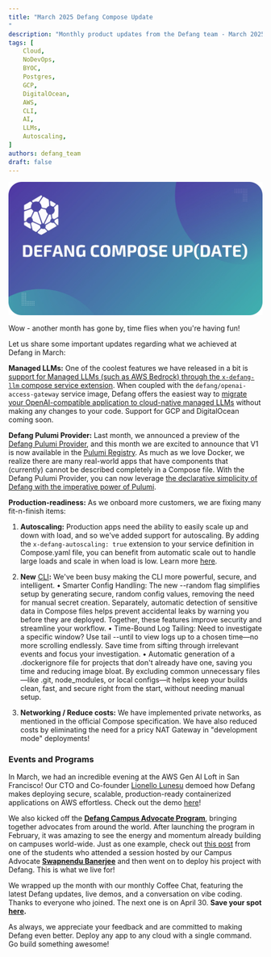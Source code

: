 ```yaml
---
title: "March 2025 Defang Compose Update
"
description: "Monthly product updates from the Defang team - March 2025"
tags: [
    Cloud,
    NoDevOps,
    BYOC,
    Postgres,
    GCP,
    DigitalOcean,
    AWS,
    CLI,
    AI,
    LLMs,
    Autoscaling,
]
authors: defang_team
draft: false
---
```


![Defang Compose Update](/img/defang-compose-update.webp)

Wow - another month has gone by, time flies when you're having fun!

Let us share some important updates regarding what we achieved at Defang in March:

**Managed LLMs:** One of the coolest features we have released in a bit is [support for Managed LLMs (such as AWS Bedrock) through the `x-defang-llm` compose service extension](/docs/concepts/managed-llms/managed-language-models). When coupled with the `defang/openai-access-gateway` service image, Defang offers the easiest way to [migrate your OpenAI-compatible application to cloud-native managed LLMs](/docs/tutorials/deploy-openai-apps) without making any changes to your code. Support for GCP and DigitalOcean coming soon.

**Defang Pulumi Provider:** Last month, we announced a preview of the [Defang Pulumi Provider](https://github.com/DefangLabs/pulumi-defang), and this month we are excited to announce that V1 is now available in the [Pulumi Registry](https://www.pulumi.com/registry/packages/defang/). As much as we love Docker, we realize there are many real-world apps that have components that (currently) cannot be described completely in a Compose file. With the Defang Pulumi Provider, you can now leverage [the declarative simplicity of Defang with the imperative power of Pulumi](/docs/concepts/pulumi#when-to-use-the-defang-pulumi-provider).

**Production-readiness:** As we onboard more customers, we are fixing many fit-n-finish items:

1. **Autoscaling:** Production apps need the ability to easily scale up and down with load, and so we've added support for autoscaling. By adding the `x-defang-autoscaling: true` extension to your service definition in Compose.yaml file, you can benefit from automatic scale out to handle large loads and scale in when load is low. Learn more [here](/docs/tutorials/scaling-your-services).

2. **New** [CLI](https://github.com/DefangLabs/defang/releases)**:** We've been busy making the CLI more powerful, secure, and intelligent.
   • Smarter Config Handling: The new --random flag simplifies setup by generating secure, random config values, removing the need for manual secret creation. Separately, automatic detection of sensitive data in Compose files helps prevent accidental leaks by warning you before they are deployed. Together, these features improve security and streamline your workflow.
   • Time-Bound Log Tailing: Need to investigate a specific window? Use tail --until to view logs up to a chosen time—no more scrolling endlessly. Save time from sifting through irrelevant events and focus your investigation.
   • Automatic generation of a .dockerignore file for projects that don't already have one, saving you time and reducing image bloat. By excluding common unnecessary files—like .git, node_modules, or local configs—it helps keep your builds clean, fast, and secure right from the start, without needing manual setup.

3. **Networking / Reduce costs:** We have implemented private networks, as mentioned in the official Compose specification. We have also reduced costs by eliminating the need for a pricy NAT Gateway in "development mode" deployments!

### Events and Programs

In March, we had an incredible evening at the AWS Gen AI Loft in San Francisco! Our CTO and Co-founder [Lionello Lunesu](https://www.linkedin.com/in/lionello/) demoed how Defang makes deploying secure, scalable, production-ready containerized applications on AWS effortless. Check out the demo [here](https://youtu.be/C0MbB0-6mUk?si=6dEf3gIOmWe7pctK&t=1426)!

We also kicked off the [**Defang Campus Advocate Program**](https://defang.io/cap/), bringing together advocates from around the world. After launching the program in February, it was amazing to see the energy and momentum already building on campuses world-wide. Just as one example, check out [this post](https://www.linkedin.com/posts/akash-nath29_defang-backends-defang-activity-7314917342143029250-2_v8?utm_source=share&utm_medium=member_desktop&rcm=ACoAAAAQqiEBLsVLYYAzEmBFB9oIl31nQ7kDII0) from one of the students who attended a session hosted by our Campus Advocate [**Swapnendu Banerjee**](https://www.linkedin.com/in/swapnendu-banerjee-36ba06219/) and then went on to deploy his project with Defang. This is what we live for!

We wrapped up the month with our monthly Coffee Chat, featuring the latest Defang updates, live demos, and a conversation on vibe coding. Thanks to everyone who joined. The next one is on April 30. **Save your spot [here](https://lu.ma/r08oz3rl).**

As always, we appreciate your feedback and are committed to making Defang even better. Deploy any app to any cloud with a single command. Go build something awesome!
